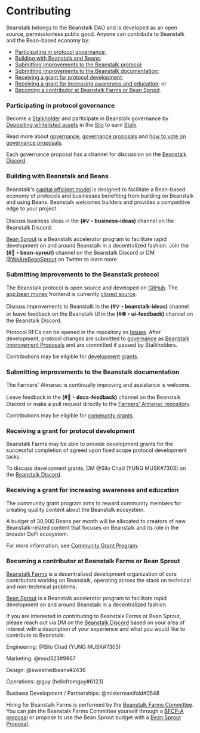# Contributing

Beanstalk belongs to the Beanstalk DAO and is developed as an open source, permissionless public good. Anyone can contribute to Beanstalk and the Bean-based economy by:

* [Participating in protocol governance](contributing.md#participating-in-protocol-governance);
* [Building with Beanstalk and Beans](contributing.md#building-with-beanstalk-and-beans);
* [Submitting improvements to the Beanstalk protocol](contributing.md#submitting-improvements-to-the-beanstalk-protocol);
* [Submitting improvements to the Beanstalk documentation](contributing.md#submitting-improvements-to-the-beanstalk-documentation);
* [Receiving a grant for protocol development](contributing.md#receiving-a-grant-for-protocol-development);
* [Receiving a grant for increasing awareness and education](contributing.md#receiving-a-grant-for-increasing-awareness-and-education); or
* [Becoming a contributor at Beanstalk Farms or Bean Sprout](contributing.md#becoming-a-contributor-at-beanstalk-farms-or-bean-sprout).

### Participating in protocol governance

Become a [Stalkholder](../protocol/glossary.md#stalkholders) and participate in Beanstalk governance by [Depositing whitelisted assets](../farm/silo.md#deposit-whitelist) in the [Silo](../farm/silo.md) to earn [Stalk](../farm/silo.md#the-stalk-system).&#x20;

Read more about [governance](../governance/beanstalk/), [governance proposals](../governance/proposals.md) and [how to vote on governance proposals](../guides/governance/vote-on-proposals.md).&#x20;

Each governance proposal has a channel for discussion on the [Beanstalk Discord](https://discord.gg/beanstalk).

### Building with Beanstalk and Beans

Beanstalk's [capital efficient model](../introduction/why-beanstalk.md) is designed to facilitate a Bean-based economy of protocols and businesses benefiting from building on Beanstalk and using Beans. Beanstalk welcomes builders and provides a competitive edge to your project.

Discuss business ideas in the **(#💡・business-ideas)** channel on the Beanstalk Discord.

[Bean Sprout](../governance/bean-sprout/) is a Beanstalk accelerator program to facilitate rapid development on and around Beanstalk in a decentralized fashion. Join the **(#🌱・bean-sprout)** channel on the Beanstalk Discord or DM [@WeAreBeanSprout](https://twitter.com/wearebeansprout) on Twitter to learn more.

### Submitting improvements to the Beanstalk protocol

The Beanstalk protocol is open source and developed on [GitHub](https://github.com/BeanstalkFarms/Beanstalk). The [app.bean.money](https://app.bean.money/) frontend is currently [closed source](../disclosures.md#19-closed-source-ui-risk).

Discuss improvements to Beanstalk in the **(#💡・beanstalk-ideas)** channel or leave feedback on the Beanstalk UI in the **(#🌐・ui-feedback)** channel on the Beanstalk Discord.&#x20;

Protocol RFCs can be opened in the repository as [Issues](https://github.com/BeanstalkFarms/Beanstalk/issues). After development, protocol changes are submitted to [governance](../governance/beanstalk/) as [Beanstalk Improvement Proposals](../governance/proposals.md#bip) and are committed if passed by Stalkholders.&#x20;

Contributions may be eligible for [development grants](contributing.md#receiving-a-grant-for-protocol-development).

### Submitting improvements to the Beanstalk documentation

The Farmers' Almanac is continually improving and assistance is welcome.&#x20;

Leave feedback in the **(#📜・docs-feedback)** channel on the Beanstalk Discord or make a pull request directly to the [Farmers' Almanac repository](https://github.com/BeanstalkFarms/Farmers-Almanac).

Contributions may be eligible for [community grants](contributing.md#receiving-a-grant-for-increasing-awareness-and-education).

### Receiving a grant for protocol development

Beanstalk Farms may be able to provide development grants for the successful completion of agreed upon fixed scope protocol development tasks.&#x20;

To discuss development grants, DM @Silo Chad (YUNG MUSK#7303) on the [Beanstalk Discord](https://discord.gg/beanstalk).

### Receiving a grant for increasing awareness and education

The community grant program aims to reward community members for creating quality content about the Beanstalk ecosystem.

A budget of 30,000 Beans per month will be allocated to creators of new Beanstalk-related content that focuses on Beanstalk and its role in the broader DeFi ecosystem.

For more information, see [Community Grant Program](community-grant-program.md).

### Becoming a contributor at Beanstalk Farms or Bean Sprout

[Beanstalk Farms](../governance/beanstalk-farms/) is a decentralized development organization of core contributors working on Beanstalk, operating across the stack on technical and non-technical problems.&#x20;

[Bean Sprout](../governance/bean-sprout/) is a Beanstalk accelerator program to facilitate rapid development on and around Beanstalk in a decentralized fashion.

If you are interested in contributing to Beanstalk Farms or Bean Sprout, please reach out via DM on the [Beanstalk Discord](https://discord.gg/beanstalk) based on your area of interest with a description of your experience and what you would like to contribute to Beanstalk:

Engineering: @Silo Chad (YUNG MUSK#7303)

Marketing: @mod323#9967&#x20;

Design: @sweetredbeans#2436

Operations: @guy (hellofromguy#6123)

Business Development / Partnerships: @mistermanifold#0548

Hiring for Beanstalk Farms is performed by the [Beanstalk Farms Committee](../governance/beanstalk-farms/#beanstalk-farms-committee). You can join the Beanstalk Farms Committee yourself through a [BFCP-A proposal](../governance/proposals.md#bfcp) or propose to use the Bean Sprout budget with a [Bean Sprout Proposal](../governance/bean-sprout/).
